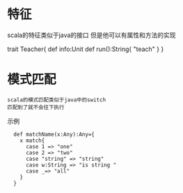 
# 特征

scala的特征类似于java的接口
但是他可以有属性和方法的实现

  trait Teacher{
    def info:Unit
    def run():String{
      "teach"
    }
  }


# 模式匹配

	scala的模式匹配类似于java中的switch
	匹配到了就不会往下执行

示例

	  def matchName(x:Any):Any={
		x match{
		  case 1 => "one"
		  case 2 => "two"
		  case "string" => "string"
		  case w:String => "is string "
		  case _=> "all"
		}
	  }


